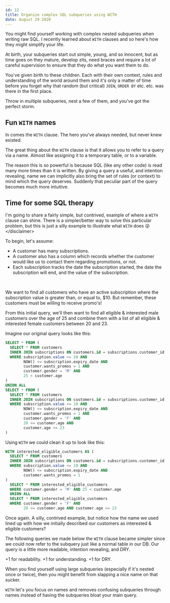 ```yaml
---
id: 12
title: Organize complex SQL subqueries using WITH
date: August 29 2020
---
```


You might find yourself working with complex nested subqueries when writing raw SQL. I recently learned about `WITH` clauses and so here's how they might simplify your life.

At birth, your subqueries start out simple, young, and so innocent, but as time goes on they mature, develop zits, need braces and require a lot of careful supervision to ensure that they do what you want them to do.

You've given birth to these children. Each with their own context, rules and understanding of the world around them and it's only a matter of time before you forget why that random (but critical) `JOIN`, `ORDER BY` etc. etc. was there in the first place.

Throw in multiple subqueries, nest a few of them, and you've got the perfect storm.

## Fun `WITH` names

In comes the `WITH` clause. The hero you've always needed, but never knew existed.

The great thing about the `WITH` clause is that it allows you to refer to a query via a name. Almost like assigning it to a temporary table, or to a variable.

The reason this is so powerful is because SQL (like any other code) is read many more times than it is written. By giving a query a useful, and intention revealing, name we can implicitly also bring the set of rules (or context) to mind which the query deserves. Suddenly that peculiar part of the query becomes much more intuitive.

## Time for some SQL therapy

I'm going to share a fairly simple, but contrived, example of where a `WITH` clause can shine. There is a simpler/better way to solve this particular problem, but this is just a silly example to illustrate what `WITH` does 😜 \</disclaimer>

To begin, let's assume:

- A customer has many subscriptions.
- A customer also has a column which records whether the customer would like us to contact them regarding promotions, or not.
- Each subscription tracks the date the subscription started, the date the subscription will end, and the value of the subscription.

</br>

We want to find all customers who have an active subscription where the subscription value is greater than, or equal to, $10. But remember, these customers must be willing to receive promo's!

From this initial query, we'll then want to find all eligible & interested male customers over the age of 25 and combine them with a list of all eligible & interested female customers between 20 and 23.

Imagine our original query looks like this:

```sql
SELECT * FROM (
  SELECT * FROM customers
  INNER JOIN subscriptions ON customers.id = subscriptions.customer_id
  WHERE subscription.value <= 10 AND
        NOW() <= subscription.expiry_date AND
        customer.wants_promos = 1 AND
        customer.gender = 'M' AND
        25 < customer.age
)
UNION ALL
SELECT * FROM (
  SELECT * FROM customers
  INNER JOIN subscriptions ON customers.id = subscriptions.customer_id
  WHERE subscription.value <= 10 AND
        NOW() <= subscription.expiry_date AND
        customer.wants_promos = 1 AND
        customer.gender = 'F' AND
        20 <= customer.age AND
        customer.age <= 23
)
```

Using `WITH` we could clean it up to look like this:

```sql
WITH interested_eligible_customers AS (
  SELECT * FROM customers
  INNER JOIN subscriptions ON customers.id = subscriptions.customer_id
  WHERE subscription.value <= 10 AND
        NOW() <= subscription.expiry_date AND
        customer.wants_promos = 1
)
  SELECT * FROM interested_eligible_customers
  WHERE customer.gender = 'M' AND 25 < customer.age
  UNION ALL
  SELECT * FROM interested_eligible_customers
  WHERE customer.gender = 'F' AND
        20 <= customer.age AND customer.age <= 23
```

Once again. A silly, contrived example, but notice how the name we used lined up with how we initially described our customers as interested & eligible customers?

The following queries we made below the `WITH` clause became simpler since we could now refer to the subquery just like a normal table in our DB. Our query is a little more readable, intention revealing, and DRY.

+1 for readability. +1 for understanding. +1 for DRY.

When you find yourself using large subqueries (especially if it's nested once or twice), then you might benefit from slapping a nice name on that sucker.

`WITH` let's you focus on names and removes confusing subqueries through names instead of having the subqueries bloat your main query.
